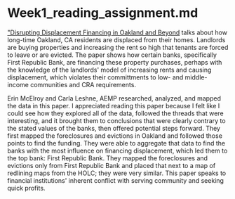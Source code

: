 # Week1_reading_assignment.md


["Disrupting Displacement Financing in Oakland and Beyond](https://antievictionmap.com/s/Disrupting-Displacement-Financing.pdf) talks about how long-time Oakland, CA residents are displaced from their homes. Landlords are buying properties and increasing the rent so high that tenants are forced to leave or are evicted. The paper shows how certain banks, specifically First Republic Bank, are financing these property purchases, perhaps with the knowledge of the landlords' model of increasing rents and causing displacement, which violates their committments to low- and middle- income communities and CRA requirements. 

Erin McElroy and Carla Leshne, AEMP researched, analyzed, and mapped the data in this paper. I appreciated reading this paper because I felt like I could see how they explored all of the data, followed the threads that were interesting, and it brought them to conclusions that were clearly contrary to the stated values of the banks, then offered potential steps forward. They first mapped the foreclosures and evictions in Oakland and followed those points to find the funding. They were able to aggregate that data to find the banks with the most influence on financing displacement, which led them to the top bank: First Republic Bank. They mapped the foreclosures and evictions only from First Republic Bank and placed that next to a map of redlining maps from the HOLC; they were very similar. This paper speaks to financial institutions' inherent conflict with serving community and seeking quick profits.
